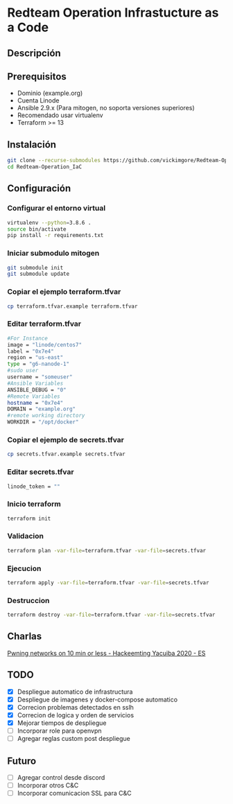 # Redteam Operation Infrastucture as a Code

## Descripción

## Prerequisitos

* Dominio (example.org)
* Cuenta Linode
* Ansible 2.9.x (Para mitogen, no soporta versiones superiores)
* Recomendado usar virtualenv
* Terraform >= 13

## Instalación

```bash
git clone --recurse-submodules https://github.com/vickimgore/Redteam-Operation_IaC
cd Redteam-Operation_IaC
```

## Configuración

### Configurar el entorno virtual

```bash
virtualenv --python=3.8.6 .
source bin/activate
pip install -r requirements.txt
```

### Iniciar submodulo mitogen

```bash
git submodule init
git submodule update
```

### Copiar el ejemplo terraform.tfvar

```bash
cp terraform.tfvar.example terraform.tfvar
```

### Editar terraform.tfvar

```bash
#For Instance
image = "linode/centos7"
label = "0x7e4"
region = "us-east"
type = "g6-nanode-1"
#sudo user
username = "someuser"
#Ansible Variables
ANSIBLE_DEBUG = "0"
#Remote Variables
hostname = "0x7e4"
DOMAIN = "example.org"
#remote working directory
WORKDIR = "/opt/docker"
```

### Copiar el ejemplo de secrets.tfvar

```bash
cp secrets.tfvar.example secrets.tfvar
```

### Editar secrets.tfvar

```bash
linode_token = ""
```

### Inicio terraform

```bash
terraform init
```

### Validacion

```bash
terraform plan -var-file=terraform.tfvar -var-file=secrets.tfvar
```

### Ejecucion

```bash
terraform apply -var-file=terraform.tfvar -var-file=secrets.tfvar
```

### Destruccion

```bash
terraform destroy -var-file=terraform.tfvar -var-file=secrets.tfvar
```

## Charlas

[Pwning networks on 10 min or less - Hackeemting Yacuiba 2020 - ES](https://youtu.be/lqSWOakmnqA?t=5384)

## TODO

- [x] Despliegue automatico de infrastructura
- [x] Despliegue de imagenes y docker-compose automatico
- [x] Correcion problemas detectados en sslh
- [x] Correcion de logica y orden de servicios
- [x] Mejorar tiempos de despliegue
- [ ] Incorporar role para openvpn
- [ ] Agregar reglas custom post despliegue

## Futuro

- [ ] Agregar control desde discord
- [ ] Incorporar otros C&C
- [ ] Incorporar comunicacion SSL para C&C